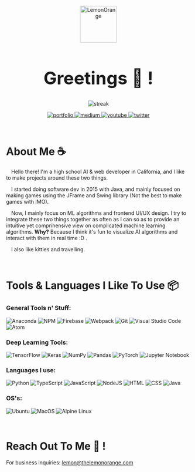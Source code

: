 <p align="center">  
    <img alt="LemonOrange" width="100" src="https://raw.githubusercontent.com/LemonOrangeWasTaken/TheLemonOrange/cf006c33c497de6d43a959c96b85c3dc0afd6d76/assets/img/favicon.svg">
    <br>
</p>
<h1 align="center" style="font-size:3rem">
  Greetings 👋 !
</h1>

<p align="center">
    <img alt="streak" src="https://github-readme-streak-stats.herokuapp.com?user=lemonorangewastaken&theme=github-dark&hide_border=true&date_format=M%20j%5B%2C%20Y%5D&ring=FF7A00&fire=ffc000&stroke=DDDDDD&dates=FFFFFF6D">
</p>

<p align="center">
  <a href="https://thelemonorange.com">
      <img alt="portfolio" src="https://img.shields.io/badge/Portfolio-%230d1117.svg?style=for-the-badge&logo=safari&logoColor=f2880f">
  </a>
  <a href="https://medium.com/@thelemonorange" target="_blank">
      <img alt="medium" src="https://img.shields.io/badge/Medium-%230d1117?style=for-the-badge&logo=medium&logoColor=white">
  </a>
  <a href="https://www.youtube.com/channel/UCut2xeBl7HcPEPatqpEUoQw" target="_blank">
      <img alt="youtube" src="https://img.shields.io/badge/YouTube-%230d1117.svg?style=for-the-badge&logo=YouTube&logoColor=FF0000">
  </a>
  <a href="https://twitter.com/LemonOrangeTW" target="_blank">
      <img alt="twitter" src="https://img.shields.io/badge/Twitter-%230d1117.svg?style=for-the-badge&logo=Twitter&logoColor=1DA1F2">
  </a>
</p>

<br>

# **About Me ☕**
&emsp;Hello there! I'm a high school AI & web developer in California, and I like to make projects around these two things.

&emsp;I started doing software dev in 2015 with Java, and mainly focused on making games using the JFrame and Swing library (Not the best to make games with IMO).

&emsp;Now, I mainly focus on ML algorithms and frontend UI/UX design. I try to integrate these two things together as often as I can so as to provide an intuitive yet comprihensive view on complicated machine learning algorithms. **Why?** Because I think it's fun to visualize AI algorithms and interact with them in real time :D .

&emsp;I also like kitties and travelling.

<br>

# **Tools & Languages I Like To Use 📦**

### **General Tools n' Stuff:**

![Anaconda](https://img.shields.io/badge/Anaconda-%2344A833.svg?style=for-the-badge&logo=anaconda&logoColor=white)
![NPM](https://img.shields.io/badge/NPM-%231a1a1a.svg?style=for-the-badge&logo=npm&logoColor=white)
![Firebase](https://img.shields.io/badge/firebase-fcbb16.svg?style=for-the-badge&logo=firebase&logoColor=black)
![Webpack](https://img.shields.io/badge/webpack-%238DD6F9.svg?style=for-the-badge&logo=webpack&logoColor=black)
![Git](https://img.shields.io/badge/git-%23F05033.svg?style=for-the-badge&logo=git&logoColor=white)
![Visual Studio Code](https://img.shields.io/badge/VSCode-143?style=for-the-badge&logo=visual-studio-code&logoColor=0078d7&color=0078d7&labelColor=white)
![Atom](https://img.shields.io/badge/Atom-143?style=for-the-badge&logo=visual-studio-code&logoColor=0078d7&color=0078d7&labelColor=white)


### **Deep Learning Tools:**

![TensorFlow](https://img.shields.io/badge/TensorFlow-white.svg?style=for-the-badge&logo=TensorFlow&logoColor=23FF6F00)
![Keras](https://img.shields.io/badge/Keras-%23D00000.svg?style=for-the-badge&logo=Keras&logoColor=white)
![NumPy](https://img.shields.io/badge/numpy-%23013243.svg?style=for-the-badge&logo=numpy&logoColor=white)
![Pandas](https://img.shields.io/badge/pandas-%23150458.svg?style=for-the-badge&logo=pandas&logoColor=white)
![PyTorch](https://img.shields.io/badge/PyTorch-%23EE4C2C.svg?style=for-the-badge&logo=PyTorch&logoColor=white)
![Jupyter Notebook](https://img.shields.io/badge/jupyter-white.svg?style=for-the-badge&logo=jupyter&logoColor=23FA0F00)

### **Languages I use:**

![Python](https://img.shields.io/badge/python-ffdd54?style=for-the-badge&logo=python&logoColor=black)
![TypeScript](https://img.shields.io/badge/typescript-white.svg?style=for-the-badge&logo=typescript&logoColor=007acc)
![JavaScript](https://img.shields.io/badge/javascript-%23323330.svg?style=for-the-badge&logo=javascript&logoColor=%23F7DF1E)
![NodeJS](https://img.shields.io/badge/node.js-6DA55F?style=for-the-badge&logo=node.js&logoColor=white)
![HTML](https://img.shields.io/badge/html-%23E34F26.svg?style=for-the-badge&logo=html5&logoColor=white)
![CSS](https://img.shields.io/badge/css-%231572B6.svg?style=for-the-badge&logo=css3&logoColor=white)
![Java](https://img.shields.io/badge/java-%23ED8B00.svg?style=for-the-badge&logo=java&logoColor=white)

### **OS's:**

![Ubuntu](https://img.shields.io/badge/Ubuntu-E95420?style=for-the-badge&logo=ubuntu&logoColor=white)
![MacOS](https://img.shields.io/badge/mac-000000?style=for-the-badge&logo=apple&logoColor=F0F0F0)
![Alpine Linux](https://img.shields.io/badge/Apline-%230D597F.svg?style=for-the-badge&logo=alpine-linux&logoColor=white)

<br>

# **Reach Out To Me 🚀 !**
For business inquiries: lemon@thelemonorange.com
